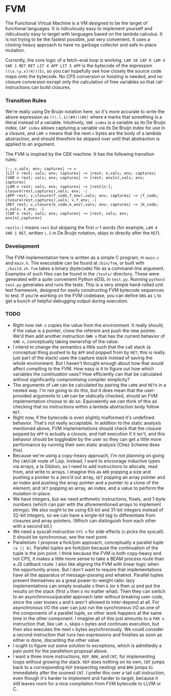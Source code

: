 # FVM

The Functional Virtual Machine is a VM designed to be the target of functional languages. It is ridiculously easy to implement yourself and ridiculously easy to target with languages based on the lambda calculus. It is not trying to be the fastest possible, just very convenient. It uses a cloning-heavy approach to have no garbage collector and safe in-place mutation.

Currently, the core logic of a fetch-eval loop is working. `LAM 10 CAP 0 LAM 4 VAR 1 RET RET LIT 4 APP LIT 5 APP` is the bytecode of the expression `((\x.\y.x)(4))(5)`, so you can hopefully see how closely the source code maps onto the bytecode. No CPS conversion or hoisting is needed, and no closure conversion except only the calculation of free variables so that `CAP` instructions can build closures.

### Transition Rules

We're really using De Bruijn notation here, so it's more accurate to write the above expression as `((\.\.1)(#4))(#5)` where `#` marks that something is a literal instead of a variable. Intuitively, `VAR index` is a variable as its De Bruijn index, `CAP index` allows capturing a variable via its De Bruijn index for use in a closure, and `LAM n` means that the next `n` bytes are the body of a lambda abstraction, and should therefore be skipped over until that abstraction is applied to an argument.

The FVM is inspired by the CEK machine. It has the following transition rules:
```
|-; v,vals; env; captures| ~> v
|LIT n rest; vals; env; captures| ~> |rest; n,vals; env; captures|
|VAR n rest; vals; env; captures| ~> |rest; env[n],vals; env; captures|
|LAM n rest; vals; env; captures| ~> |rest[n:]; closure(rest,captures),vals; env; -|
|APP rest; v,closure(f_code,f_env),vals; env; captures| ~> |f_code; closure(rest,captures),vals; v,f_env; -|
|RET rest; v,closure(k_code,k_env),vals; env; captures| ~> |k_code; v,vals; k_env; -|
|CAP n rest; vals; env; captures| ~> |rest; vals; env; env[n],captures|
```
`rest[n:]` means `rest` but skipping the first `n`-1 words (for example, `LAM 4 VAR 1 RET`, written `\.1` in De Bruijn notation, skips to directly after the `RET`).

### Development

The FVM implementation here is written as a simple C program, in `main.c` and `main.h`. The executable can be found at `/bin/fvm`, or built with `./build.sh`. `fvm` takes a binary (bytecode) file as a command-line argument. Examples of such files can be found in the `/tests/` directory. These were generated with a quite convenient Python eDSL in `test.py`. Running `python3 test.py` generates and runs the tests. This is a very simple hand-rolled unit test framework, designed for easily constructing FVM bytecode sequences to test. If you're working on the FVM codebase, you can define `DBG` as `1` to get a bunch of helpful debugging output during execution.

### TODO
- Right now `VAR n` copies the value from the environment. It really should, if the value is a pointer, clone the referent and push the new pointer. We'd then add another instruction `OWN n` that has the current behavior of `VAR n`, conceptually taking ownership of the value.
- I intend to change the semantics a little such that the call stack (a conceptual thing pushed to by `APP` and popped from by `RET`; this is really just part of the stack) uses the capture stack instead of saving the whole environment. But I haven't thought enough about how that would affect compiling to the FVM. How easy is it to figure out how which variables the _continuation_ uses? How efficiently can that be calculated without significantly compromising compiler simplicity?
- The arguments of `LAM` can be calculated by pairing the `LAM`s and `RET`s in a nested way. I'm not going to do this, but it does mean that the user-provided arguments to `LAM` can be statically checked, should an FVM implementation choose to do so. Equivalently we can think of this as checking that no instructions within a lambda abstraction body follow `RET`.
- Right now, if the bytecode is even slightly malformed it's undefined behavior. That's not really acceptable. In addition to the static analysis mentioned above, FVM implementations should check that the closure popped by `APP` is actually a closure, and halt execution if it isn't, and this behavior should be toggleable by the user so they can get a little more performance by running their own static analysis (Chez Scheme does this).
- Because we're using a copy-heavy approach, I'm not planning on going the `CAR`/`CDR` route of Lisp. Instead, I want to encourage inductive types via arrays, a la Gibbon, so I need to add instructions to allocate, read from, and write to arrays. I imagine this as `ARR` popping a size and pushing a pointer to a zero'd out array, `GET` popping an array pointer and an index and pushing the array pointer and a pointer to a clone of the element, and `SET` popping an array, an index, and a value to perform the mutation in-place.
- We have integers, but we need arithmetic instructions, floats, and 1-byte numbers (which can pair with the aforementioned arrays to implement strings). We also ought to be using 63-bit and 31-bit integers instead of 32-bit integers, so we can have a single-bit tag to differentiate from closures and array pointers. (Which can distinguish from each other with a second bit.)
- We need a syscall instruction `SYS n` for side effects (`n` picks the syscall). It should be synchronous; see the next point.
- Parallelism: I propose a fork/join approach, conceptually a parallel tuple `(a || b)`. Parallel tuples are fork/join because the continuation of the tuple is the join point. I think because the FVM is both copy-heavy and not CPS, it makes a little more sense to take a BEAM process route than a JS callback route. I also like aligning the FVM with linear logic when the opportunity arises. But I don't want to require that implementations have all the apparatus of message-passing and whatnot. Parallel tuples present themselves as a great power-to-weight ratio: lazy implementations can simply evaluate `a` then `b` (or `b` then `a`) and put the results on the stack (first `a` then `b` no matter what). Then they can switch to an asynchronous/parallel approach later without breaking user code, since the user knows `a` and `b` aren't allowed to inter-depend at all. For asynchronous I/O the user can just run the synchronous I/O as one of the components of a parallel tuple, so other work happens at the same time in the other component. I imagine all of this just amounts to a `PAR n` instruction that, like `LAM n`, skips `n` bytes and continues execution, but then also executes the next `n` bytes asynchronously. We could consider a second instruction that runs two expressions and finishes as soon as either is done, discarding the other value.
- I ought to figure out some solution to exceptions, which is admittedly a pain point for the parallelism proposal above.
- I want a three more instructions, `REP`, `BRK`, and `CNT`, for implementing loops without growing the stack. `REP` does nothing on its own, `CNT` jumps back to a corresponding `REP` (respecting nesting) and `BRK` jumps to immediately after the soonest `CNT`. I prefer this over a tail call instruction, even though it's harder to implement and harder to target, because it still leaves room for a nice compilation from FVM bytecode to LLVM or C.
